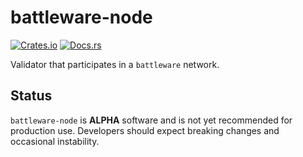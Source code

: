 # battleware-node

[![Crates.io](https://img.shields.io/crates/v/battleware-node.svg)](https://crates.io/crates/battleware-node)
[![Docs.rs](https://docs.rs/battleware-node/badge.svg)](https://docs.rs/battleware-node)

Validator that participates in a `battleware` network.

## Status

`battleware-node` is **ALPHA** software and is not yet recommended for production use. Developers should expect breaking changes and occasional instability.
